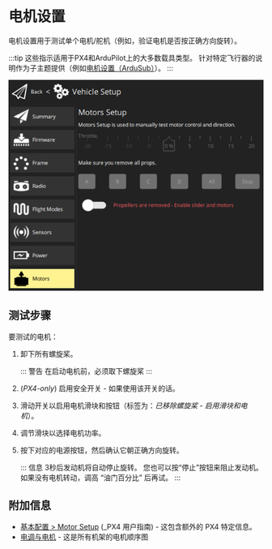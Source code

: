 # 电机设置

电机设置用于测试单个电机/舵机（例如，验证电机是否按正确方向旋转）。

:::tip
这些指示适用于PX4和ArduPilot上的大多数载具类型。
针对特定飞行器的说明作为子主题提供（例如[电机设置（ArduSub）](../setup_view/motors_ardusub.md)）。
:::

![电机测试](../../../assets/setup/Motors.png)

## 测试步骤

要测试的电机：

1. 卸下所有螺旋桨。

   ::: 警告
   在启动电机前，必须取下螺旋桨
   :::

2. (_PX4-only_) 启用安全开关 - 如果使用该开关的话。

3. 滑动开关以启用电机滑块和按钮（标签为：_已移除螺旋桨 - 启用滑块和电机_）。

4. 调节滑块以选择电机功率。

5. 按下对应的电源按钮，然后确认它朝正确方向旋转。

   ::: 信息
   3秒后发动机将自动停止旋转。
   您也可以按“停止”按钮来阻止发动机。
   如果没有电机转动，调高 “油门百分比” 后再试。
   :::

## 附加信息

- [基本配置 > Motor Setup](http://docs.px4.io/master/en/config/motors.html) (_PX4 用户指南) - 这包含额外的 PX4 特定信息。
- [电调与电机](https://ardupilot.org/copter/docs/connect-escs-and-motors.html#motor-order-diagrams) - 这是所有机架的电机顺序图
